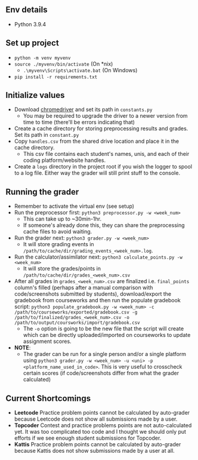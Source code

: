 ## Env details
- Python 3.9.4

## Set up project
- `python -m venv myvenv`
- `source ./myvenv/bin/activate` (On *nix)
    - `.\myvenv\Scripts\activate.bat` (On Windows)
- `pip install -r requirements.txt`

## Initialize values
- Download [chromedriver]( https://chromedriver.chromium.org/downloads) and set its path in `constants.py`
    - You may be required to upgrade the driver to a newer version from time to time (there'll be errors indicating that)
- Create a cache directory for storing preprocessing results and grades. Set its path in `constant.py`
- Copy `handles.csv` from the shared drive location and place it in the cache directory.
    - This csv file contains each student's names, unis, and each of their coding platform/website handles.
- Create a `logs` directory in the project root if you wish the logger to spool to a log file. Either way the grader will still print stuff to the console.


## Running the grader
- Remember to activate the virtual env (see setup)
- Run the preprocessor first: `python3 preprocessor.py -w <week_num>` 
    - This can take up to ~30min-1hr.
    - If someone's already done this, they can share the preprocessing cache files to avoid waiting.
- Run the grader next: `python3 grader.py -w <week_num>`
    - It will store grading events in `/path/to/cache/dir/grading_events_<week_num>.log`.
- Run the calculator/assimilator next: `python3 calculate_points.py -w <week_num>`
    - It will store the grades/points in `/path/to/cache/dir/grades_<week_num>.csv`
- After all grades in `grades_<week_num>.csv` are finalized i.e. `final_points` column's filled (perhaps after a manual comparison with code/screenshots submitted by students), download/export the gradebook from courseworks and then run the populate gradebook script: `python3 populate_gradebook.py -w <week_num> -c /path/to/courseworks/exported/gradebook.csv -g /path/to/finalized/grades_<week_num>.csv -o /path/to/output/coursworks/import/gradebook.csv`
    - The `-o` option is going to be the new file that the script will create which can be directly uploaded/imported on courseworks to update assignment scores.
- **NOTE**:
    - The grader can be run for a single person and/or a single platform using `python3 grader.py -w <week_num> -u <uni> -p <platform_name_used_in_code>`. This is very useful to crosscheck certain scores (if code/screenshots differ from what the grader calculated)


## Current Shortcomings
- **Leetcode** Practice problem points cannot be calculated by auto-grader because Leetcode does not show all submissions made by a user.
- **Topcoder** Contest and practice problems points are not auto-calculated yet. It was too complicated too code and I thought we should only put efforts if we see enough student submissions for Topcoder.
- **Kattis** Practice problem points cannot be calculated by auto-grader because Kattis does not show submissions made by a user at all.
